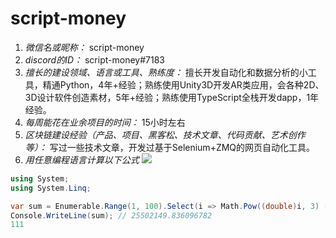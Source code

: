 # script-money

1. *微信名或昵称：* script-money
2. *discord的ID：* script-money#7183
3. *擅长的建设领域、语言或工具、熟练度：* 擅长开发自动化和数据分析的小工具，精通Python，4年+经验；熟练使用Unity3D开发AR类应用，会各种2D、3D设计软件创造素材，5年+经验；熟练使用TypeScript全栈开发dapp，1年经验。
4. *每周能花在业余项目的时间：* 15小时左右
5. *区块链建设经验（产品、项目、黑客松、技术文章、代码贡献、艺术创作等）：* 写过一些技术文章，开发过基于Selenium+ZMQ的网页自动化工具。
6. *用任意编程语言计算以下公式*
![](https://latex.codecogs.com/svg.image?\sum_{n=1}^{100}\left&space;(n^{3}-\sqrt[3]{n}&space;\right&space;))

```C#
using System;
using System.Linq;

var sum = Enumerable.Range(1, 100).Select(i => Math.Pow((double)i, 3) - Math.Cbrt(i)).Sum();
Console.WriteLine(sum); // 25502149.836096782
111
```
